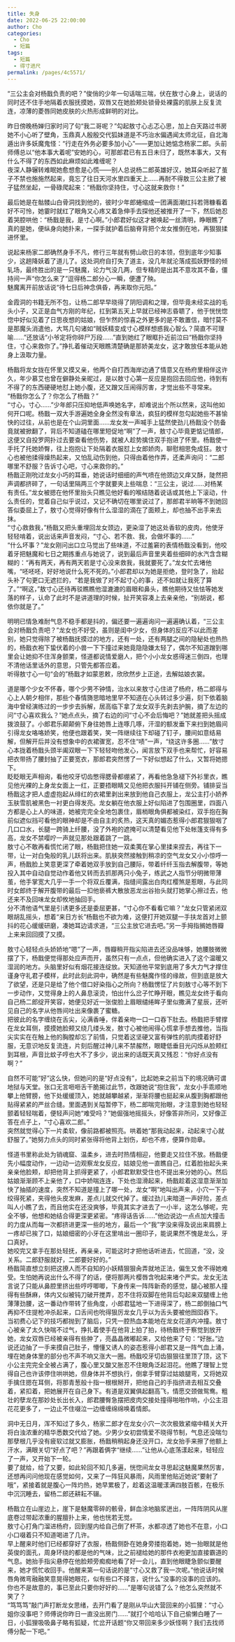```yaml
---
title: 失身
date: 2022-06-25 22:00:00
author: Cho
categories: 
  - Cho
  - 短篇
tags: 
  - 短篇
  - 得寸进尺
permalink: /pages/4c5571/
---
```


“三公主会对杨戬负责的吧？”俊俏的少年一句话喘三喘，伏在敖寸心身上，说话的同时还不住手地隔着衣服抚摸她，双唇又在她脸颊处锁骨处裸露的肌肤上反复流连，凉薄的菱唇同她皮肤的火热形成鲜明的对比。<!-- more -->  

昨日傍晚杨婵归家时问了句“我二哥呢？”勾起敖寸心忐忑心思，加上白天路过书房她不小心听了壁角，玉鼎真人殷殷交代狐妹道是不巧治水偏遇闻太师北征，自北海遁出许多妖魔鬼怪：“行走在外务必要多加小心”——更加让她惦念杨家二郎。头前师傅总以“他本事大着呢”安她的心，可那郎君已有五日未归了，既然本事大，又有什么不得了的东西如此麻烦如此难缠呢？  
夜深人静辗转难眠她愈想愈是心慌——别人总说杨二郎英雄好汉，她耳朵听起了茧子不禁也施施然起来，竟忘了往日天河水里四重天上……再耐不得敖三公主掀了被子猛然坐起，一骨碌爬起来：“杨戬你坚持住，寸心这就来救你！”

最后她是在骷髅山白骨洞找到他的，彼时少年郎蜷缩成一团满面潮红抖若筛糠看着好不可怜，她霎时就红了眼角又心疼又着急伸手去探他还被推开了一下，然后她忍着哭腔哄他：“杨戬是我，是寸心啊。”小郎君好似这才被唤起一丝清明，睁眼瞧了真的是她，便纵身向她扑来，一探手就护着后脑脊背把个龙女推倒在地，再狠狠揉进怀里。

说起来杨家二郎确然身手不凡，修行三年就有劈山砍日的本领，但到底年少知事少，这趟降妖着了道儿了。这处洞府自打失了道主，没几年就沦落成孤妖野怪的倾轧场，最终胜出的是一只魅魔，论力气没几两，但专精的是出其不意攻其不备，僵持间一声“你怎么来了”逗得杨二郎分心一瞬，便遭了殃。  
魅魔离开前放话说“待七日后神念俱昏，再来取你元阳。”

金霞洞的书籍无所不包，让杨二郎早早晓得了阴阳调和之理，但毕竟未经实战的毛头小子，又正是血气方刚的年纪，扛到第五天上早就已经神志昏聩了，他于恍恍惚惚中好似见着了日思夜想的姑娘，但乍然的惊喜之外更多的是不敢置信，暗忖莫不是那魔头消遣他，大骂几句诸如“贼妖精变成寸心模样想惑我心智么？简直不可理喻……”还放话“小爷定将你碎尸万段……”直到她红了眼眶扑近前泣曰“杨戬你坚持住，寸心来救你了。”挣扎着催动天眼瞧清楚确是那娇美龙女，这才敢放任本能从她身上汲取力量。

杨戬将龙女拢在怀里又摸又亲，他两个自打西海岸边通了情意又在杨府里相伴这许久，年少慕艾也曾在僻静处亲昵过，是以敖寸心第一反应是抱回去回应他，待到有不得了的东西硬硬地怼上她小腹，还又蹭又压闹得厉害，才觉出些不寻常来。  
“杨戬你怎么了？你怎么了杨戬？”  
“寸心，寸心……”少年郎只压抑地低声唤她名字，却难说出个所以然来，这叫他如何开口呢。杨戬一双大手游遍她全身全然没有章法，疯狂的模样忽勾起她些不甚愉快的过往，从前也是在个山洞里面……龙女发一声喊手上猛然使劲儿杨戬没个防备竟就被掀翻了，背后不知道磕在哪里短促地“啊”了一声，敖寸心毕竟更惦记情郎，这便又自投罗网扑过去要查看他伤势，就被人趁势擒住双手抱进了怀里。杨戬使一手托了托她娇臀，往上抱抱让下处隔着衣服怼上女郎娇肉，聊慰相思免成狂。敖寸心也被他揉得燥热起来，又怕乱动伤到他，只得由着他作弄，还柔声询问：“二郎哪里不舒服？告诉寸心吧，寸心来救你的。”  
杨戬正刚吮过龙女小巧的耳垂，她说话时细细的声气喷在他颈边又痒又酥，陡然把声调都挤碎了，一句话里隔两三个字就要夹上些喘息：“三公主，说过……对杨某有责任。”龙女被摁在他怀里抬头只瞧见他好看的喉结随着说话或其他上下滚动，什么责任的，觉着自己似乎说过，又记不确切在哪里说过了，那郎君半晌等不到她回答似委屈上了，敖寸心觉得好像有什么湿湿的滴在了面颊上，却也抽不出手来去抹。  
“寸心救救我，”杨戬又把头重埋回龙女颈边，更染湿了她这处香软的皮肉，他使牙轻轻啃着，说出话来声音发闷，“寸心、若不救、我，会做坏事的……”  
“什么坏事？”龙女刚问出口立马觉出了些味道，不过羞窘的表情杨戬没看到，他咬着牙把魅魔和七日之期拣重点与她说了，说到最后声音里夹着些细碎的水汽含含糊糊的：“再有两天，再有两天若是寸心没来救我，我就要死了。”龙女忙去堵他嘴，“呸呸呸，好好地说什么死不死的。”小郎君却以为她是拒绝，登时急了，抬起头补了句更口无遮拦的，“若是我做了对不起寸心的事，还不如就让我死了算了。”“啊这，”敖寸心还待再驳瞧瞧他湿漉漉的眉眼和鼻头，瞧他期待又怯怯等她发落的样子，认命了此时不是讲道理的时候，扯开笑容凑上去亲亲他，“别胡说，都依你就是了。”

明明已情急难耐气息不稳手都是抖的，偏还要一遍遍询问一遍遍确认着，“三公主会对杨戬负责吧？”龙女也不好受，虽则是闺中少女，但身体的反应不以此而差别，她只觉得除了被杨戬抚摸过的地方，还有一处，还有两腿之间的隐秘处也热热的，杨戬衣袍下蛰伏着的小兽一下下撞过来她竟隐隐嫌太轻了，偶尔不知道蹭到哪里会让她抑不住浑身颤栗，怪道都说情爱磨人，把个小小龙女惑得迷三倒四，也理不清他话里话外的意思，只管先都答应着。  
听得敖寸心一句“会的”杨戬才如蒙恩敕，欣欣然步上正途，去解姑娘衣裳。

道是哪个少女不怀春，哪个少男不钟情，治水以来敖寸心住进了杨府，杨二郎得与心上人朝夕相伴，那些个春情旖思暗地里早不知道在心头转过多少遍，刻下依着脑海中曾经演练过的一步步去拆解，居高临下拿了龙女双手先剥去护腕，摘了左边的问“寸心喜欢我么？”她点点头，摘了右边的问“寸心不会后悔吧？”她就差把头摇成拨浪鼓了。小郎君乐颠颠俯下身往她唇上连啄几啄，汗湿的额发垂下来扫到她眉间引得龙女咯咯娇笑，他便也跟着笑，笑一阵继续往下却碰了钉子，腰间如意结易解，但解开后并没有想象中的衣裙骤宽，忍不住“啧”一声，“绕这许多圈……”敖寸心本拢着杨戬头颈半阖双眼一下下轻轻吻他发心，闻言放下双手也来帮忙，好容易把衣带扬了腰封抽了正要宽衣，那郎君突然愣了一下好似想起了什么，又暂将她摁下。  
眨眨眼无声相询，看他咬牙切齿憋得腮骨都绷紧了，再看他急急褪下外衫里衣，瞧见他光裸的上身龙女面上一红，正要捂眼睛又见他把衣服抖开铺在侧旁。铺排妥当杨戬这才把人虚虚抱起从绯红的衣裙里剥出来放到他自己衣服上，龙公主打小娇养玉肤雪肌被黑色一衬更白得发亮。龙女躺在他衣服上好似陷进了包围圈里，四面八方都是心上人的味道，她被完完全全地包裹住，眉梢眼角俱都被染红，双手抱在胸前似遮似挡可看他的眼神却是不由自主的炙热，这天真的媚态惹得小郎君狠狠咽了几口口水，长腿一跨骑上纤腰，没了外袍的遮掩可以清楚看见他下处帐篷支得有多高，龙女不禁嘤咛一声就见那处跟着跳了一跳。  
敖寸心不敢再看慌忙闭了眼，杨戬把住她一双柔荑在掌心里揉来捏去，再往下一带，让一对白兔般的乳儿跃将出来。肌肤突然接触到稍凉的空气龙女又小小惊呼一声，杨戬脸上笑意更深了牵着她双手放到自己腰际，带着纤纤玉指去解腹带，等她投入其中自动自觉动作着他又转而去抓那两只小兔子，练武之人指节分明微带薄茧，他手掌宽大几乎一手一个将双丘覆满，指缝间露出白肉红樱煞是惹眼，与此同时女郎终于解开腹带的最后一扣他亵裤大散放恶龙出谷抬头就打她掌心擦过去，他还来不及回味龙女却攸地抽回手。  
分不清他语气里是引诱更多还是委屈更甚，“寸心你不看看它嘛？”龙女只管紧闭双眼胡乱摇头，想着“来日方长”杨戬也不欲为难，这便打开她双腿一手扶龙首对上颤抖的花心缓缓研磨，凑她耳边请求道，“三公主放它进去吧。”另一手拇指搁她唇瓣上来来回回摸了又摸。

敖寸心轻轻点头娇娇地“嗯”了一声，唇瓣稍开指尖陷进去还没品味够，她腰肢微微摆了下，杨戬便觉得那处应声而开，虽然只有一点点，但他确实进入了这个温暖又湿润的地方。头脑里好似有烟花接连绽放。天知道他平常到底用了多大力气才撑住谨身守礼君子模样，此时此刻此洞中，确然是有些魅魔作怪的缘故，但到底是放大了欲望，还是只是给了他个借口好染指心之所向？杨戬愣怔了片刻敖寸心等不到下一步动作，又觉得身上的人鼻息滚烫，怕出什么岔子忙睁开眼，瞧见龙女终于看向自己杨二郎绽开笑容，她便见好近一张俊脸上眉眼缱绻眸子里似撒满了星辰，还听见自己的名字从他唇间吐出来像裹了蜜糖。  
把彼此的名字缠绕在舌尖，沁满香唾，伴着亲吻一口一口吞下肚去。杨戬把手臂撑在龙女耳侧，摸摸她脸颊又绕几缕头发，敖寸心被他闹得心慌拿手想去推他，当指尖实实在在触上他的胸膛却忘了前情，只觉着这坚硬又富有弹性的肌肉摸着好舒服，无意识地反复流连，片刻后醒过神儿来不禁赧然，眼睫低垂目光闪烁从脸颊红到耳根，声音比蚊子哼也大不了多少，说出来的话既天真又残忍：“你好点没有啊？”

自然不可能“好”这么快，但她问的是“好点没有”，比起她来之前当下的境况确可谓地狱与天堂。张口无言咂咂舌干脆揭过此节，改跟她说“抱住我”，龙女小手乖顺地攀上他臂膀，他下处缓缓顶入，她就越攀越紧，渐渐将腰也挺起来从腹到胸都跟他贴得紧紧的严丝合缝。里面遇到关隘暂停下，杨二郎喘完抬眼，才注意到她也轻轻颤着轻轻喘着，便轻声问她“难受吗？”她倔强地摇摇头，好像答非所问，又好像正答在点子上，“寸心喜欢二郎。”  
突然就觉得心下一片柔软，像前路都被照亮。哄着她“那我动起来，动起来寸心就舒服了。”她努力点头的同时紧张得将他背上划伤，却也不疼，便算作勋章。

怪道书里称此处为销魂窟、温柔乡，进去时热情相迎，他要走又拉住不放。杨戬便先小幅度动作，一边动一边观察龙女反应，姑娘见他一直瞧自己，红着脸抬起头来亲亲他脸颊，却把他背上抓得更紧了，小郎君默默受住也不提出来分她的心。然后姑娘渐渐顾不上亲他了，口中娇喘连连，下处也湿滑起来，杨戬趁着这湿意渐渐加快了抽插的速度，突然不知道是撞上了哪一处，龙女“啊”地叫出声来，小穴一下子绞得死紧，夹得他头皮发麻，差点儿就交代掉了。缓过劲儿来暗道一声好险，差点叫人小瞧了去，而且他实在还没爽够，毕竟其实才进去了一小半，这怎么够呢，完全不够，他想和她结合得更深更紧密。“疼得话告诉……”他边说边一点点加大撞击的力度从而每一次都挤进更深一些的地方，最后一个“我”字没来得及说出来肩膀上一疼却已挨了口，姑娘细密的小牙在这里啃出一圈印子，能说果然不愧是龙么，牙口真好。  
她咬完又拿手在那处轻抚，再亲亲，可能这时才把他话听进去，忙回道，“没，没关系。二郎舒服就好，二郎要好好的。”  
杨戬简直想立刻把这撩人而不自知的小妖精狠狠肏弄就地正法，偏生又舍不得她难受。生怕她再说出什么不得了的话，便将那两片樱唇含吮起来堵个严实。龙女无法言说了只能从鼻腔里挤出些哼哼唧唧，下身传来一阵阵新奇的感觉，腿心被那人撞得有些酥麻，体内又似被钝刀破开搅弄，忍不住将双脚在他背后勾起来双腿缠上他薄薄劲腰，这一番动作带转了些角度，小郎君猛地一下进得深了，杨二郎倒抽口气再抑不住提枪冲杀起来，口舌间也吮得狠厉龙女几乎以为舌头要被他囫囵吞下。  
当初费心记下的技巧都抛到了脑后，只凭一腔热血本能地在龙女花道内冲撞。敖寸心被亲了太久快喘不过气，挣扎着使手在他背上拍了拍，待杨戬终于察觉到放开她，龙女双唇已经被亲得有些肿了，亮晶晶微嘟起来，又给他来了句：“好胀。”边说还边抽了一手来摸自己肚子，懵懂又诱人的姿态惹得小郎君又是一阵气血上涌，埋在她身体里的部分也不声不响又涨大一圈。杨戬咬牙切齿狠狠往里顶了顶，这下小公主完完全全被占满了，腹心里又酸又胀忍不住眼角泛起泪花。他瞧了理智上觉得自己也许该停住哄哄她，但身体并不想执行，倒拿手臂穿过姑娘腿弯，又将她双手擒住摁在耳侧，将那青葱般十指一根根掰开，把他自己的手指挤进去相互交叠着，紧扣着，把她展开在自己身下。有道是双翼俱起翻高飞，情愿交颈做鸳鸯。粗壮的孽龙在那妙处长出长入，郎君腰臀急摆把皮肉交接处撞得啪啪作响，小公主泪花花更多了，一边止不住啜泣一边缠缠绵绵唤着情郎。

洞中无日月，浑不知过了多久，杨家二郎才在龙女小穴一次次极致紧缩中精关大开将白浊浓重的精华悉数交代给了她。少男少女初尝情爱不晓得节制，气息还没喘匀那孽根几乎没有疲软过就又膨胀，杨戬稍稍起身还没开口，龙女抬手来擦了他额上汗水，满眼关切“好点了吧？”再跟着俩字“继续……”让他从心底荡漾起来，轻轻应了一声，又开始下一轮。  
要了就给，给了又要，如此轮回不知几多遍，恍惚间龙女寻思起这魅魔果然厉害，还想再问问他现在感觉如何，又来了一阵狂风暴雨，风雨里他贴近她说“要射了哦”，紧接着就是腹心一阵灼热，她早累极了，趁着这温暖漾满四肢百骸，在极乐中沉沉睡去，留杨二郎还耕耘不辍。

杨戬立在山崖边上，崖下是魅魔零碎的骸骨，鲜血涂地脑浆迸出，一阵阵阴风从崖底卷过带起浓重的腥膻扑上来，他也恍若无觉。  
敖寸心打角门溜进杨府，回到屋内给自己倒了杯茶，水都凉透了她也不在意，小口小口啜着只不知道喝进了几许。  
早上醒来时他们已经都穿好了衣服，杨戬侧卧在她身旁搂抱着她，她一抬眼就是他英俊的面孔，周身环绕的都是他的气味，比之前褪给她的那件衣袍更加直接霸道的气息。她抬手指尖悬停在他脸颊旁痴痴地看了好一会儿，直到他眼睫急颤似要醒来，她才慌忙收回手。他醒来第一句话说的是“寸心又救了我一次呢。”他说话时候唇角微弯融融笑意晃得她眼花，似有些口不择言，说什么“没事的没事的应该的。你也不是故意的，事已至此只要你好好的……”是哪句说错了么？他怎么突然就不笑了？  
“笃笃笃”敲门声打断龙女思绪，去开门看了是刚从华山大营回来的小狐狸：“寸心姐你没事吧？师傅说你昨日一直没出房门……”就打个哈哈认下自己偷懒白睡了一日，小狐狸吸吸鼻子略有狐疑，忙岔开话题“你又带回来多少妖怪啊？我们去找师傅分配一下吧。”
